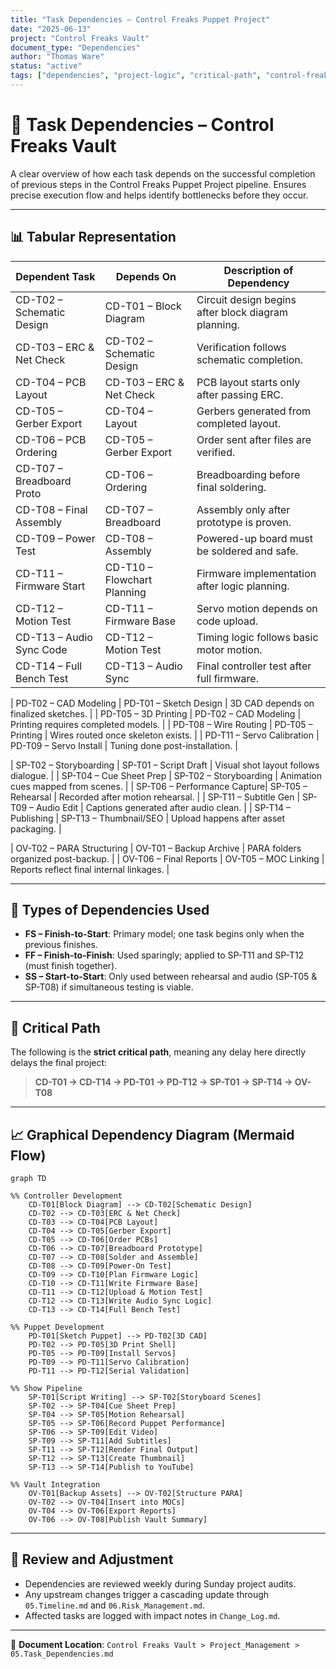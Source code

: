 ```yaml
---
title: "Task Dependencies – Control Freaks Puppet Project"
date: "2025-06-13"
project: "Control Freaks Vault"
document_type: "Dependencies"
author: "Thomas Ware"
status: "active"
tags: ["dependencies", "project-logic", "critical-path", "control-freaks"]
---
```


# 🔗 Task Dependencies – Control Freaks Vault

A clear overview of how each task depends on the successful completion of previous steps in the Control Freaks Puppet Project pipeline. Ensures precise execution flow and helps identify bottlenecks before they occur.

---

## 📊 Tabular Representation

| Dependent Task      | Depends On         | Description of Dependency                                           |
|---------------------|--------------------|----------------------------------------------------------------------|
| CD-T02 – Schematic Design | CD-T01 – Block Diagram         | Circuit design begins after block diagram planning.                 |
| CD-T03 – ERC & Net Check  | CD-T02 – Schematic Design       | Verification follows schematic completion.                          |
| CD-T04 – PCB Layout        | CD-T03 – ERC & Net Check        | PCB layout starts only after passing ERC.                           |
| CD-T05 – Gerber Export     | CD-T04 – Layout                  | Gerbers generated from completed layout.                            |
| CD-T06 – PCB Ordering      | CD-T05 – Gerber Export           | Order sent after files are verified.                                |
| CD-T07 – Breadboard Proto  | CD-T06 – Ordering                | Breadboarding before final soldering.                               |
| CD-T08 – Final Assembly    | CD-T07 – Breadboard              | Assembly only after prototype is proven.                            |
| CD-T09 – Power Test        | CD-T08 – Assembly                | Powered-up board must be soldered and safe.                         |
| CD-T11 – Firmware Start    | CD-T10 – Flowchart Planning      | Firmware implementation after logic planning.                       |
| CD-T12 – Motion Test       | CD-T11 – Firmware Base           | Servo motion depends on code upload.                                |
| CD-T13 – Audio Sync Code   | CD-T12 – Motion Test             | Timing logic follows basic motor motion.                            |
| CD-T14 – Full Bench Test   | CD-T13 – Audio Sync              | Final controller test after full firmware.                          |

| PD-T02 – CAD Modeling       | PD-T01 – Sketch Design           | 3D CAD depends on finalized sketches.                               |
| PD-T05 – 3D Printing        | PD-T02 – CAD Modeling            | Printing requires completed models.                                 |
| PD-T08 – Wire Routing       | PD-T05 – Printing                | Wires routed once skeleton exists.                                  |
| PD-T11 – Servo Calibration  | PD-T09 – Servo Install           | Tuning done post-installation.                                      |

| SP-T02 – Storyboarding      | SP-T01 – Script Draft            | Visual shot layout follows dialogue.                                |
| SP-T04 – Cue Sheet Prep     | SP-T02 – Storyboarding           | Animation cues mapped from scenes.                                  |
| SP-T06 – Performance Capture| SP-T05 – Rehearsal               | Recorded after motion rehearsal.                                    |
| SP-T11 – Subtitle Gen       | SP-T09 – Audio Edit              | Captions generated after audio clean.                               |
| SP-T14 – Publishing         | SP-T13 – Thumbnail/SEO           | Upload happens after asset packaging.                               |

| OV-T02 – PARA Structuring   | OV-T01 – Backup Archive          | PARA folders organized post-backup.                                 |
| OV-T06 – Final Reports      | OV-T05 – MOC Linking             | Reports reflect final internal linkages.                            |

---

## 🧠 Types of Dependencies Used

- **FS – Finish-to-Start**: Primary model; one task begins only when the previous finishes.
- **FF – Finish-to-Finish**: Used sparingly; applied to SP-T11 and SP-T12 (must finish together).
- **SS – Start-to-Start**: Only used between rehearsal and audio (SP-T05 & SP-T08) if simultaneous testing is viable.

---

## 🧭 Critical Path

The following is the **strict critical path**, meaning any delay here directly delays the final project:

> **CD-T01 → CD-T14 → PD-T01 → PD-T12 → SP-T01 → SP-T14 → OV-T08**

---

## 📈 Graphical Dependency Diagram (Mermaid Flow)

```mermaid
graph TD

%% Controller Development
    CD-T01[Block Diagram] --> CD-T02[Schematic Design]
    CD-T02 --> CD-T03[ERC & Net Check]
    CD-T03 --> CD-T04[PCB Layout]
    CD-T04 --> CD-T05[Gerber Export]
    CD-T05 --> CD-T06[Order PCBs]
    CD-T06 --> CD-T07[Breadboard Prototype]
    CD-T07 --> CD-T08[Solder and Assemble]
    CD-T08 --> CD-T09[Power-On Test]
    CD-T09 --> CD-T10[Plan Firmware Logic]
    CD-T10 --> CD-T11[Write Firmware Base]
    CD-T11 --> CD-T12[Upload & Motion Test]
    CD-T12 --> CD-T13[Write Audio Sync Logic]
    CD-T13 --> CD-T14[Full Bench Test]

%% Puppet Development
    PD-T01[Sketch Puppet] --> PD-T02[3D CAD]
    PD-T02 --> PD-T05[3D Print Shell]
    PD-T05 --> PD-T09[Install Servos]
    PD-T09 --> PD-T11[Servo Calibration]
    PD-T11 --> PD-T12[Serial Validation]

%% Show Pipeline
    SP-T01[Script Writing] --> SP-T02[Storyboard Scenes]
    SP-T02 --> SP-T04[Cue Sheet Prep]
    SP-T04 --> SP-T05[Motion Rehearsal]
    SP-T05 --> SP-T06[Record Puppet Performance]
    SP-T06 --> SP-T09[Edit Video]
    SP-T09 --> SP-T11[Add Subtitles]
    SP-T11 --> SP-T12[Render Final Output]
    SP-T12 --> SP-T13[Create Thumbnail]
    SP-T13 --> SP-T14[Publish to YouTube]

%% Vault Integration
    OV-T01[Backup Assets] --> OV-T02[Structure PARA]
    OV-T02 --> OV-T04[Insert into MOCs]
    OV-T04 --> OV-T06[Export Reports]
    OV-T06 --> OV-T08[Publish Vault Summary]
````

---

## 🔄 Review and Adjustment

* Dependencies are reviewed weekly during Sunday project audits.
* Any upstream changes trigger a cascading update through `05.Timeline.md` and `06.Risk_Management.md`.
* Affected tasks are logged with impact notes in `Change_Log.md`.

---

📁 **Document Location**:
`Control Freaks Vault > Project_Management > 05.Task_Dependencies.md`

```

